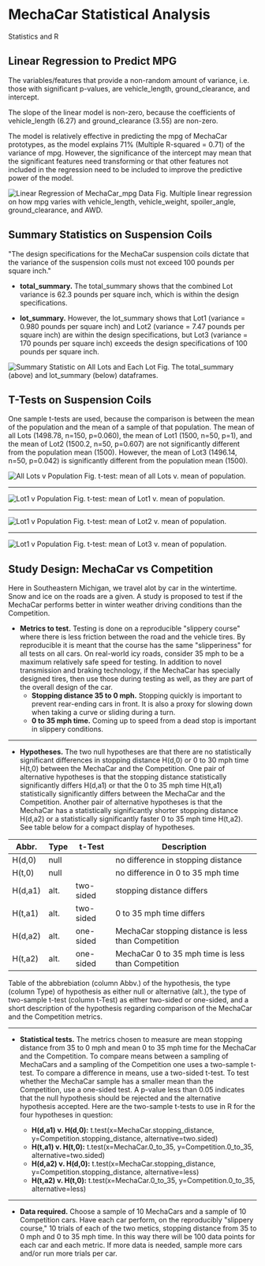 # MechaCar Statistical Analysis
Statistics and R

## Linear Regression to Predict MPG

The variables/features that provide a non-random amount of variance, i.e. those with significant p-values, are vehicle_length, ground_clearance, and intercept.

The slope of the linear model is non-zero, because the coefficients of vehicle_length (6.27) and ground_clearance (3.55) are non-zero.

The model is relatively effective in predicting the mpg of MechaCar prototypes, as the model explains 71% (Multiple R-squared = 0.71) of the variance of mpg. However, the significance of the intercept may mean that the significant features need transforming or that other features not included in the regression need to be included to improve the predictive power of the model.

![Linear Regression of MechaCar_mpg Data](./Resources/d1_lm.png)
Fig. Multiple linear regression on how mpg varies with vehicle_length, vehicle_weight, spoiler_angle, ground_clearance, and AWD.

## Summary Statistics on Suspension Coils

"The design specifications for the MechaCar suspension coils dictate that the variance of the suspension coils must not exceed 100 pounds per square inch."

- **total_summary.** The total_summary shows that the combined Lot variance is 62.3 pounds per square inch, which is within the design specifications.

- **lot_summary.** However, the lot_summary shows that Lot1 (variance = 0.980 pounds per square inch) and Lot2 (variance = 7.47 pounds per square inch) are within the design specifications, but Lot3 (variance = 170 pounds per square inch) exceeds the design specifications of 100 pounds per square inch.

![Summary Statistic on All Lots and Each Lot](./Resources/d2_dfs.png)
Fig. The total_summary (above) and lot_summary (below) dataframes.

## T-Tests on Suspension Coils

One sample t-tests are used, because the comparison is between the mean of the population and the mean of a sample of that population. The mean of all Lots (1498.78, n=150, p=0.060), the mean of Lot1 (1500, n=50, p=1), and the mean of Lot2 (1500.2, n=50, p=0.607) are not significantly different from the population mean (1500). However, the mean of Lot3 (1496.14, n=50, p=0.042) is significantly different from the population mean (1500).

![All Lots v Population](./Resources/d3_tot.png)
Fig. t-test: mean of all Lots v. mean of population.

---
![Lot1 v Population](./Resources/d3_lot1.png)
Fig. t-test: mean of Lot1 v. mean of population.

---
![Lot1 v Population](./Resources/d3_lot2.png)
Fig. t-test: mean of Lot2 v. mean of population.

---
![Lot1 v Population](./Resources/d3_lot3.png)
Fig. t-test: mean of Lot3 v. mean of population.

## Study Design: MechaCar vs Competition

Here in Southeastern Michigan, we travel alot by car in the wintertime. Snow and ice on the roads are a given. A study is proposed to test if the MechaCar performs better in winter weather driving conditions than the Competition. 

- **Metrics to test.** Testing is done on a reproducible "slippery course" where there is less friction between the road and the vehicle tires. By reproducible it is meant that the course has the same "slipperiness" for all tests on all cars. On real-world icy roads, consider 35 mph to be a maximum relatively safe speed for testing. In addition to novel transmission and braking technology, if the MechaCar has specially designed tires, then use those during testing as well, as they are part of the overall design of the car.
    - **Stopping distance 35 to 0 mph.** Stopping quickly is important to prevent rear-ending cars in front. It is also a proxy for slowing down when taking a curve or sliding during a turn.
    - **0 to 35 mph time.** Coming up to speed from a dead stop is important in slippery conditions. 

---

- **Hypotheses.** The two null hypotheses are that there are no statistically significant differences in stopping distance H(d,0) or 0 to 30 mph time H(t,0) between the MechaCar and the Competition. One pair of alternative hypotheses is that the stopping distance statistically significantly differs H(d,a1) or that the 0 to 35 mph time H(t,a1) statistically significantly differs between the MechaCar and the Competition. Another pair of alternative hypotheses is that the MechaCar has a statistically significantly shorter stopping distance H(d,a2) or a statistically significantly faster 0 to 35 mph time H(t,a2). See table below for a compact display of hypotheses.

| Abbr. | Type | t-Test | Description |
| --- | --- | --- | --- |
| H(d,0) | null | | no difference in stopping distance |
| H(t,0) | null | | no difference in 0 to 35 mph time |
| H(d,a1) | alt. | two-sided | stopping distance differs |
| H(t,a1) | alt. | two-sided | 0 to 35 mph time differs |
| H(d,a2) | alt. | one-sided | MechaCar stopping distance is less than Competition |
| H(t,a2) | alt. | one-sided | MechaCar 0 to 35 mph time is less than Competition |

Table of the abbrebiation (column Abbv.) of the hypothesis, the type (column Type) of hypothesis as either null or alternative (alt.), the type of two-sample t-test (column t-Test) as either two-sided or one-sided, and a short description of the hypothesis regarding comparison of the MechaCar and the Competition metrics.

---

- **Statistical tests.** The metrics chosen to measure are mean stopping distance from 35 to 0 mph and mean 0 to 35 mph time for the MechaCar and the Competition. To compare means between a sampling of MechaCars and a sampling of the Competition one uses a two-sample t-test. To compare a difference in means, use a two-sided t-test. To test whether the MechaCar sample has a smaller mean than the Competition, use a one-sided test. A p-value less than 0.05 indicates that the null hypothesis should be rejected and the alternative hypothesis accepted. Here are the two-sample t-tests to use in R for the four hypotheses in question:

    - **H(d,a1) v. H(d,0):** t.test(x=MechaCar.stopping_distance, y=Competition.stopping_distance, alternative=two.sided)
    - **H(t,a1) v. H(t,0):** t.test(x=MechaCar.0_to_35, y=Competition.0_to_35, alternative=two.sided)
   - **H(d,a2) v. H(d,0):** t.test(x=MechaCar.stopping_distance, y=Competition.stopping_distance, alternative=less)
    - **H(t,a2) v. H(t,0):** t.test(x=MechaCar.0_to_35, y=Competition.0_to_35, alternative=less)

---

- **Data required.** Choose a sample of 10 MechaCars and a sample of 10 Competition cars. Have each car perform, on the reproducibly "slippery course," 10 trials of each of the two metics, stopping distance from 35 to 0 mph and 0 to 35 mph time. In this way there will be 100 data points for each car and each metric. If more data is needed, sample more cars and/or run more trials per car.

